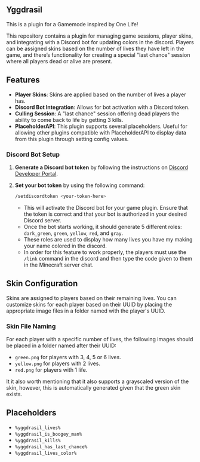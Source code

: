 ## Yggdrasil

This is a plugin for a Gamemode inspired by One Life!

This repository contains a plugin for managing game sessions, player skins, and integrating with a Discord bot for updating colors in the discord. Players can be assigned skins based on the number of lives they have left in the game, and there’s functionality for creating a special "last chance" session where all players dead or alive are present.

## Features

- **Player Skins**: Skins are applied based on the number of lives a player has.
- **Discord Bot Integration**: Allows for bot activation with a Discord token.
- **Culling Session**: A "last chance" session offering dead players the ability to come back to life by getting 3 kills.
- **PlaceholderAPI**: This plugin supports several placeholders. Useful for allowing other plugins compatible with PlaceholderAPI to display data from this plugin through setting config values.

### Discord Bot Setup

1. **Generate a Discord bot token** by following the instructions on [Discord Developer Portal](https://discord.com/developers/docs/intro).
2. **Set your bot token** by using the following command:

    ```bash
    /setdiscordtoken <your-token-here>
    ```

   - This will activate the Discord bot for your game plugin. Ensure that the token is correct and that your bot is authorized in your desired Discord server.
   - Once the bot starts working, it should generate 5 different roles: `dark_green`, `green`, `yellow`, `red`, and `gray`.
   - These roles are used to display how many lives you have my making your name colored in the discord.
   - In order for this feature to work properly, the players must use the `/link` command in the discord and then type the code given to them in the Minecraft server chat.

## Skin Configuration

Skins are assigned to players based on their remaining lives. You can customize skins for each player based on their UUID by placing the appropriate image files in a folder named with the player's UUID.

### Skin File Naming

For each player with a specific number of lives, the following images should be placed in a folder named after their UUID:

- `green.png` for players with 3, 4, 5 or 6 lives.
- `yellow.png` for players with 2 lives.
- `red.png` for players with 1 life.

It it also worth mentioning that it also supports a grayscaled version of the skin, however, this is automatically generated given that the green skin exists.

## Placeholders

- `%yggdrasil_lives%`
- `%yggdrasil_is_boogey_man%`
- `%yggdrasil_kills%`
- `%yggdrasil_has_last_chance%`
- `%yggdrasil_lives_color%`
